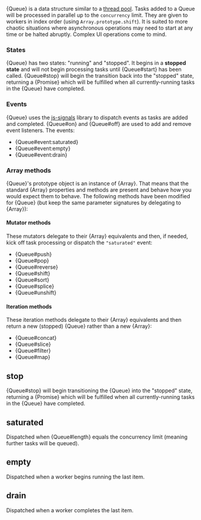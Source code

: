 {Queue} is a data structure similar to a [thread
pool](http://en.wikipedia.org/wiki/Thread_pool_pattern). Tasks added to a Queue
will be processed in parallel up to the `concurrency` limit. They are given to
workers in index order (using `Array.prototype.shift`). It is suited to more
chaotic situations where asynchronous operations may need to start at any time
or be halted abruptly. Complex UI operations come to mind.

### States

{Queue} has two states: "running" and "stopped". It begins in a **stopped
state** and will not begin processing tasks until {Queue#start} has been
called. {Queue#stop} will begin the transition back into the "stopped" state,
returning a {Promise} which will be fulfilled when all currently-running tasks
in the {Queue} have completed.

### Events

{Queue} uses the [js-signals](http://millermedeiros.github.io/js-signals/)
library to dispatch events as tasks are added and completed. {Queue#on} and
{Queue#off} are used to add and remove event listeners. The events:

* {Queue#event:saturated}
* {Queue#event:empty}
* {Queue#event:drain}

### Array methods

{Queue}'s prototype object is an instance of {Array}. That means that the
standard {Array} properties and methods are present and behave how you would
expect them to behave. The following methods have been modified for {Queue}
(but keep the same parameter signatures by delegating to {Array}):

#### Mutator methods

These mutators delegate to their {Array} equivalents and then, if needed, kick
off task processing or dispatch the `"saturated"` event:

* {Queue#push}
* {Queue#pop}
* {Queue#reverse}
* {Queue#shift}
* {Queue#sort}
* {Queue#splice}
* {Queue#unshift}

#### Iteration methods

These iteration methods delegate to their {Array} equivalents and then return a
new (stopped) {Queue} rather than a new {Array}:

* {Queue#concat}
* {Queue#slice}
* {Queue#filter}
* {Queue#map}




## stop

{Queue#stop} will begin transitioning the {Queue} into the "stopped" state,
returning a {Promise} which will be fulfilled when all currently-running tasks
in the {Queue} have completed.




## saturated

Dispatched when {Queue#length} equals the concurrency limit (meaning further
tasks will be queued).




## empty

Dispatched when a worker begins running the last item.




## drain

Dispatched when a worker completes the last item.
